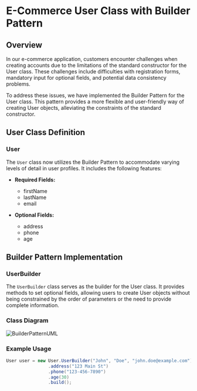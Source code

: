 # E-Commerce User Class with Builder Pattern

## Overview

In our e-commerce application, customers encounter challenges when creating accounts due to the limitations of the standard constructor for the User class. These challenges include difficulties with registration forms, mandatory input for optional fields, and potential data consistency problems.

To address these issues, we have implemented the Builder Pattern for the User class. This pattern provides a more flexible and user-friendly way of creating User objects, alleviating the constraints of the standard constructor.

## User Class Definition

### User

The `User` class now utilizes the Builder Pattern to accommodate varying levels of detail in user profiles. It includes the following features:

- **Required Fields:**
  - firstName
  - lastName
  - email

- **Optional Fields:**
  - address
  - phone
  - age

## Builder Pattern Implementation

### UserBuilder

The `UserBuilder` class serves as the builder for the User class. It provides methods to set optional fields, allowing users to create User objects without being constrained by the order of parameters or the need to provide complete information.
### Class Diagram
![BuilderPatternUML](https://github.com/ariessalvador/Software-Engineering-Projects/assets/142958841/35dcadc3-2056-4f8d-9f38-8ec4d45a6b3d)

### Example Usage

```java
User user = new User.UserBuilder("John", "Doe", "john.doe@example.com")
                .address("123 Main St")
                .phone("123-456-7890")
                .age(30)
                .build();
